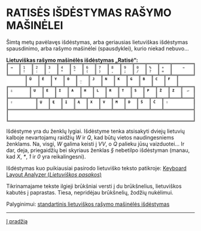 
# RATISĖS IŠDĖSTYMAS RAŠYMO MAŠINĖLEI

Šimtą metų pavėlavęs išdėstymas, arba geriausias lietuviškas išdėstymas spausdinimo, arba rašymo mašinėlei (spausdyklei), kurio niekad nebuvo...

__Lietuviškas rašymo mašinėlės išdėstymas „Ratisė“:__
![Ratisės išdėstymas spausdinimo, rašymo mašinėlei (spausdyklei)](images/lt-ratise-spausdykle.svg)

Išdėstyme yra du ženklų lygiai. Išdėstyme tenka atsisakyti dviejų lietuvių kalboje nevartojamų raidžių _W_ ir _Q_, kad būtų vietos naudingesniems ženklams. Na, visgi, _W_ galima keisti į _VV_, o _Q_ palieku jūsų vaizduotei... Ir dar, deja, priegaidžių bei skyriaus ženklas _§_ nebetilpo išdėstyman (manau, kad _X_, _*_, _1_ ir _0_ yra reikalingesni).

Išdėstymas kuo puikiausiai pasirodo lietuviško teksto patikroje: [Keyboard Layout Analyzer (_Lietuviškos pasakos_)](http://patorjk.com/keyboard-layout-analyzer/#/load/v0701qbK)

Tikrinamajame tekste ilgieji brūkšniai versti į du brūkšnelius, lietuviškos kabutės į paprastas. Tiesa, nepridėjau brūkšnelių, žodžių nukėlimui.

Palyginimui: [standartinis lietuviškos rašymo mašinėlės išdėstymas](https://albuck.github.io/lithuanian-keyboard-layouts/images/lt-spausdykle.svg)

-------------------------
[Į pradžią](../README.md)
